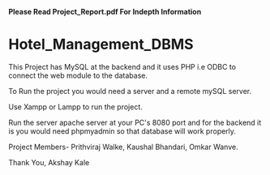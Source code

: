 

**Please Read Project_Report.pdf For Indepth Information**


# Hotel_Management_DBMS
This Project has MySQL at the backend and it uses PHP i.e ODBC to connect the web module to the database.

To Run the project you would need a server and a remote mySQL server.

Use Xampp or Lampp to run the project.

Run the server apache server at your PC's 8080 port and for the backend it is you would need phpmyadmin so that database will work properly.


Project Members-
  Prithviraj Walke,
  Kaushal Bhandari,
  Omkar Wanve.

Thank You, 
Akshay Kale
